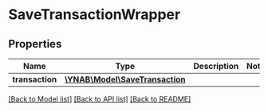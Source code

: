 # SaveTransactionWrapper

## Properties
Name | Type | Description | Notes
------------ | ------------- | ------------- | -------------
**transaction** | [**\YNAB\Model\SaveTransaction**](SaveTransaction.md) |  | 

[[Back to Model list]](../README.md#documentation-for-models) [[Back to API list]](../README.md#documentation-for-api-endpoints) [[Back to README]](../README.md)


